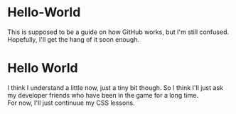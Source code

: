 # Hello-World

This is supposed to be a guide on how GitHub works, but I'm still confused.
Hopefully, I'll get the hang of it soon enough.





<h1> Hello World </h1>
<p> 
I think I understand a little now, just a tiny bit though. So I think I'll just ask my developer friends  who have been in the game for a long time.<br>
For now, I'll just continuue my CSS lessons.
  </p>
